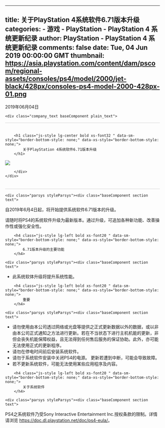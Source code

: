 
---
title: 关于PlayStation 4系统软件6.71版本升级
categories: 
    - 游戏
    - PlayStation - PlayStation 4 系统更新纪录
author: PlayStation - PlayStation 4 系统更新纪录
comments: false
date: Tue, 04 Jun 2019 00:00:00 GMT
thumbnail: https://asia.playstation.com/content/dam/pscom/regional-assets/consoles/ps4/model/2000/jet-black/428px/consoles-ps4-model-2000-428px-01.png
---

<div>   
<div class="section article_pack">
<style>
    .release-headline-title {
        border-bottom: solid 1px #CFCFCF;
        border-top: solid 1px #CFCFCF;
    }
    .release-headline-title h1 {
        font-size:140%;
    }
    @media screen and (max-width: 768px) {
        .release-headline-title h1 {
            font-size:120%;
        }
    }
</style>
<div class="text-right / lg-right ">
    <div class="baseComponent date_text plain_text">














<span class="font12 sub-text-grey">2019年06月04日</span>

</div>

    <div class="company_text baseComponent plain_text">
















</div>

</div>
<div class="baseComponent section style_container">
    <div class="mrg05-top release-headline-title " style="padding:20px 0;">
        <div class="parsys styleParsys">
                <div class="baseComponent caption">



















    
        <h1 class="js-style lg-center bold xs-font32 " data-sm-style="border-bottom-style: none;" data-xs-style="border-bottom-style: none;">
            关于PlayStation 4系统软件6.71版本升级
        </h1>
    



</div>
<div class="img baseComponent">

















<img class="img-responsive js-img-src js-style center-block" src="https://asia.playstation.com/content/dam/pscom/regional-assets/consoles/ps4/model/2000/jet-black/428px/consoles-ps4-model-2000-428px-01.png" data-sm-src="/content/dam/pscom/regional-assets/consoles/ps4/model/2000/jet-black/428px/consoles-ps4-model-2000-428px-01.png" data-xs-src="/content/dam/pscom/regional-assets/consoles/ps4/model/2000/jet-black/428px/consoles-ps4-model-2000-428px-01.png" data-sm-style=" " data-xs-style=" " alt=" " title=" " referrerpolicy="no-referrer">



</div>

        </div>
    </div>
</div>
</div>
<div class="baseComponent section style_container">















<div class="mrg2-top mrg2-bottom ">
    
    <div class="parsys styleParsys"><div class="baseComponent section text">















<div><p>自2019年6月4日起，将开始提供系统软件6.71版本的升级。</p>
<p>请随时将PS4的系统软件升级为最新版本。通过升级，可追加各种新功能、改善操作性或强化安全性。</p>
</div>

</div>

</div>

</div>

</div>
<div class="baseComponent caption section">



















    
        <h4 class="js-style lg-left bold xs-font20 " data-sm-style="border-bottom-style: none;" data-xs-style="border-bottom-style: none;">
            6.71版本升级的主要功能
        </h4>
    



</div>
<div class="baseComponent section style_container">















<div class="mrg2-bottom ">
    
    <div class="parsys styleParsys"><div class="baseComponent section text">















<div><ul>
<li>此系统软体升级将提升系统性能。</li>
</ul>
</div>

</div>

</div>

</div>

</div>
<div class="baseComponent caption section">



















    
        <h4 class="js-style lg-left bold xs-font20 " data-sm-style="border-bottom-style: none;" data-xs-style="border-bottom-style: none;">
            重要
        </h4>
    



</div>
<div class="baseComponent section style_container">















<div class="mrg2-bottom ">
    
    <div class="parsys styleParsys"><div class="baseComponent section text">















<div><ul>
<li>请勿使用由本公司透过网络或光盘等提供之正式更新数据以外的数据，或以非由本公司正式通知之方法进行更新。若在不当状态下进行主机机能的更新，非但会丧失机能保障权益，且无法得到任何售后服务的保证协助。此外，亦可能无法使用正式的更新程序。</li>
<li>请勿在停电时间前后安装系统软件。 </li>
<li>请勿于系统软件安装中关闭PS4的电源。 更新若遭到中断，可能会导致故障。</li>
<li>若不更新系统软件，可能无法使用某些应用程序及内容。</li>
</ul>
</div>

</div>

</div>

</div>

</div>
<div class="baseComponent caption section">



















    
        <h4 class="js-style lg-left bold xs-font20 " data-sm-style="border-bottom-style: none;" data-xs-style="border-bottom-style: none;">
            关于系统软件
        </h4>
    



</div>
<div class="baseComponent section style_container">















<div class="mrg2-bottom ">
    
    <div class="parsys styleParsys"><div class="baseComponent section text">















<div><p>PS4之系统软件乃受Sony Interactive Entertainment Inc.授权条款的限制。​详情请浏览 <a adhocenable="false" href="https://doc.dl.playstation.net/doc/ps4-eula/" target="_blank">https://doc.dl.playstation.net/doc/ps4-eula/</a>。

</p></div>

</div>

</div>

</div>

</div>

      
</div>
            
